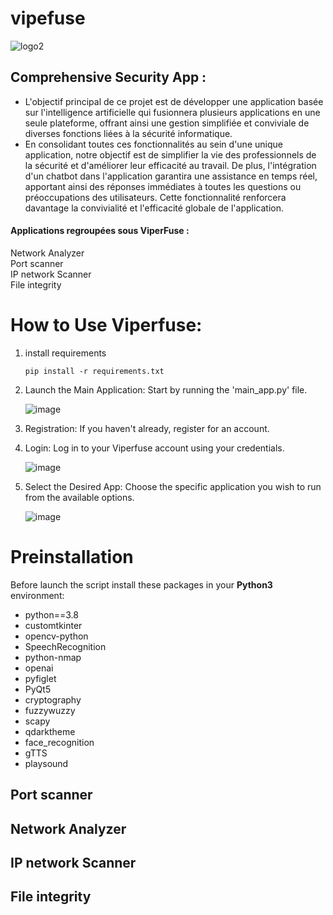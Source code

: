 # vipefuse
![logo2](https://github.com/mrachiid/viperfuse/assets/123762098/05511107-9f30-4a98-a362-11a27018d0ca)

## Comprehensive Security App :

- L'objectif principal de ce projet est de développer une application basée sur l'intelligence artificielle qui fusionnera plusieurs applications en une seule plateforme, offrant ainsi une gestion simplifiée et conviviale de diverses fonctions liées à la sécurité informatique.
- En consolidant toutes ces fonctionnalités au sein d'une unique application, notre objectif est de simplifier la vie des professionnels de la sécurité et d'améliorer leur efficacité au travail. De plus, l'intégration d'un chatbot dans l'application garantira une assistance en temps réel, apportant ainsi des réponses immédiates à toutes les questions ou préoccupations des utilisateurs. Cette fonctionnalité renforcera davantage la convivialité et l'efficacité globale de l'application.
#### Applications regroupées sous ViperFuse : 
Network Analyzer <br/>
Port scanner <br/>
IP network Scanner <br/>
File integrity   <br/>

# How to Use Viperfuse:
1. install requirements
   
   ```
   pip install -r requirements.txt
   ```
2. Launch the Main Application: Start by running the 'main_app.py' file.
   
    ![image](https://github.com/mrachiid/viperfuse/assets/123762098/91d9aaf9-1471-40c5-a853-59acd103d4f4)

3. Registration: If you haven't already, register for an account.
4. Login: Log in to your Viperfuse account using your credentials.

   ![image](https://github.com/mrachiid/viperfuse/assets/123762098/0cf62d38-b7e8-4e61-852f-70f5c3d21650)

5. Select the Desired App: Choose the specific application you wish to run from the available options.

   ![image](https://github.com/mrachiid/viperfuse/assets/123762098/2efe5b5b-c82c-4521-b271-28f081dc441e)


# Preinstallation
Before launch the script install these packages in your **Python3** environment:
- python==3.8
- customtkinter
- opencv-python
- SpeechRecognition
- python-nmap
- openai
- pyfiglet
- PyQt5
- cryptography
- fuzzywuzzy
- scapy
- qdarktheme
- face_recognition
- gTTS
- playsound

## Port scanner 


## Network Analyzer 

## IP network Scanner 

## File integrity 

















